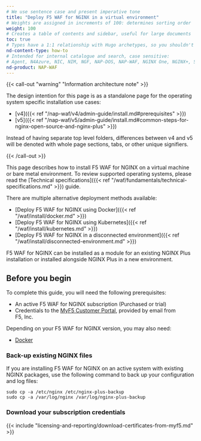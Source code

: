 ```yaml
---
# We use sentence case and present imperative tone
title: "Deploy F5 WAF for NGINX in a virtual environment"
# Weights are assigned in increments of 100: determines sorting order
weight: 100
# Creates a table of contents and sidebar, useful for large documents
toc: true
# Types have a 1:1 relationship with Hugo archetypes, so you shouldn't need to change this
nd-content-type: how-to
# Intended for internal catalogue and search, case sensitive:
# Agent, N4Azure, NIC, NIM, NGF, NAP-DOS, NAP-WAF, NGINX One, NGINX+, Solutions, Unit
nd-product: NAP-WAF
---
```


{{< call-out "warning" "Information architecture note" >}}

The design intention for this page is as a standalone page for the operating system specific installation use cases:

- [v4]({{< ref "/nap-waf/v4/admin-guide/install.md#prerequisites" >}})
- [v5]({{< ref "/nap-waf/v5/admin-guide/install.md#common-steps-for-nginx-open-source-and-nginx-plus" >}})

Instead of having separate top level folders, differences between v4 and v5 will be denoted with whole page sections, tabs, or other unique signifiers.  

{{< /call-out >}}

This page describes how to install F5 WAF for NGINX on a virtual machine or bare metal environment. To review supported operating systems, please read the [Technical specifications]({{< ref "/waf/fundamentals/technical-specifications.md" >}}) guide.

There are multiple alternative deployment methods available:

- [Deploy F5 WAF for NGINX using Docker]({{< ref "/waf/install/docker.md" >}})
- [Deploy F5 WAF for NGINX using Kubernetes]({{< ref "/waf/install/kubernetes.md" >}})
- [Deploy F5 WAF for NGINX in a disconnected environment]({{< ref "/waf/install/disconnected-environment.md" >}})

F5 WAF for NGINX can be installed as a module for an existing NGINX Plus installation or installed alongside NGINX Plus in a new environment.

## Before you begin

To complete this guide, you will need the following prerequisites:

- An active F5 WAF for NGINX subscription (Purchased or trial)
- Credentials to the [MyF5 Customer Portal](https://account.f5.com/myf5), provided by email from F5, Inc.

Depending on your F5 WAF for NGINX version, you may also need:

- [Docker](https://docs.docker.com/get-started/get-docker/)

### Back-up existing NGINX files

If you are installing F5 WAF for NGINX on an active system with existing NGINX packages, use the following command to back up your configuration and log files:

```shell
sudo cp -a /etc/nginx /etc/nginx-plus-backup
sudo cp -a /var/log/nginx /var/log/nginx-plus-backup
```

### Download your subscription credentials

{{< include "licensing-and-reporting/download-certificates-from-myf5.md" >}}
